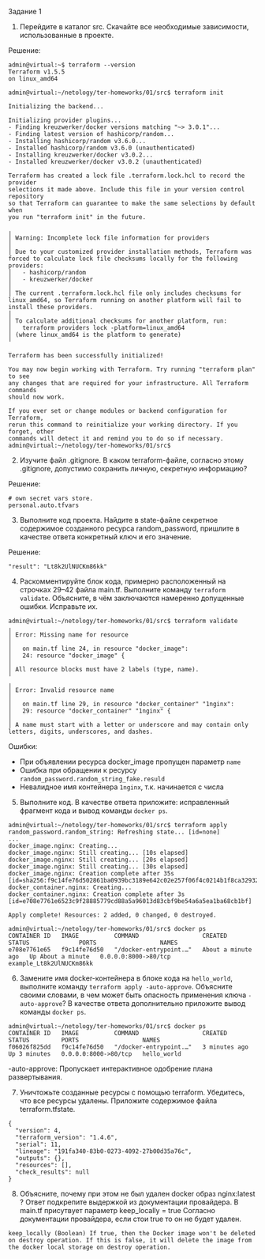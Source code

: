 Задание 1

1. Перейдите в каталог src. Скачайте все необходимые зависимости, использованные в проекте.

Решение:

```
admin@virtual:~$ terraform --version 
Terraform v1.5.5
on linux_amd64

admin@virtual:~/netology/ter-homeworks/01/src$ terraform init

Initializing the backend...

Initializing provider plugins...
- Finding kreuzwerker/docker versions matching "~> 3.0.1"...
- Finding latest version of hashicorp/random...
- Installing hashicorp/random v3.6.0...
- Installed hashicorp/random v3.6.0 (unauthenticated)
- Installing kreuzwerker/docker v3.0.2...
- Installed kreuzwerker/docker v3.0.2 (unauthenticated)

Terraform has created a lock file .terraform.lock.hcl to record the provider
selections it made above. Include this file in your version control repository
so that Terraform can guarantee to make the same selections by default when
you run "terraform init" in the future.

╷
│ Warning: Incomplete lock file information for providers
│ 
│ Due to your customized provider installation methods, Terraform was forced to calculate lock file checksums locally for the following providers:
│   - hashicorp/random
│   - kreuzwerker/docker
│ 
│ The current .terraform.lock.hcl file only includes checksums for linux_amd64, so Terraform running on another platform will fail to install these providers.
│ 
│ To calculate additional checksums for another platform, run:
│   terraform providers lock -platform=linux_amd64
│ (where linux_amd64 is the platform to generate)
╵

Terraform has been successfully initialized!

You may now begin working with Terraform. Try running "terraform plan" to see
any changes that are required for your infrastructure. All Terraform commands
should now work.

If you ever set or change modules or backend configuration for Terraform,
rerun this command to reinitialize your working directory. If you forget, other
commands will detect it and remind you to do so if necessary.
admin@virtual:~/netology/ter-homeworks/01/src$ 
```

2. Изучите файл .gitignore. В каком terraform-файле, согласно этому .gitignore, допустимо сохранить личную, секретную информацию?

Решение:

```
# own secret vars store.
personal.auto.tfvars
```

3. Выполните код проекта. Найдите в state-файле секретное содержимое созданного ресурса random_password, пришлите в качестве ответа конкретный ключ и его значение.

Решение:

```
"result": "Lt8k2UlNUCKm86kk"
```

4. Раскомментируйте блок кода, примерно расположенный на строчках 29–42 файла main.tf. Выполните команду `terraform validate`. Объясните, в чём заключаются намеренно допущенные ошибки. Исправьте их.

```
admin@virtual:~/netology/ter-homeworks/01/src$ terraform validate
╷
│ Error: Missing name for resource
│ 
│   on main.tf line 24, in resource "docker_image":
│   24: resource "docker_image" {
│ 
│ All resource blocks must have 2 labels (type, name).
╵
╷
│ Error: Invalid resource name
│ 
│   on main.tf line 29, in resource "docker_container" "1nginx":
│   29: resource "docker_container" "1nginx" {
│ 
│ A name must start with a letter or underscore and may contain only letters, digits, underscores, and dashes.
```

Ошибки:

- При объявлении ресурса docker_image пропущен параметр `name`
- Ошибка при обращении к ресурсу `random_password.random_string_fake.resuld`
- Невалидное имя контейнера `1nginx`, т.к. начинается с числа

5. Выполните код. В качестве ответа приложите: исправленный фрагмент кода и вывод команды `docker ps`.

```
admin@virtual:~/netology/ter-homeworks/01/src$ terraform apply   
random_password.random_string: Refreshing state... [id=none]
...
docker_image.nginx: Creating...
docker_image.nginx: Still creating... [10s elapsed]
docker_image.nginx: Still creating... [20s elapsed]
docker_image.nginx: Still creating... [30s elapsed]
docker_image.nginx: Creation complete after 35s [id=sha256:f9c14fe76d502861ba0939bc3189e642c02e257f06f4c0214b1f8ca329326cdanginx:latest]
docker_container.nginx: Creating...
docker_container.nginx: Creation complete after 3s [id=e708e7761e6523c9f28885779cd88a5a96013d83cbf9be54a6a5ea1ba68cb1bf]

Apply complete! Resources: 2 added, 0 changed, 0 destroyed.
```

```
admin@virtual:~/netology/ter-homeworks/01/src$ docker ps
CONTAINER ID   IMAGE          COMMAND                  CREATED              STATUS              PORTS                  NAMES
e708e7761e65   f9c14fe76d50   "/docker-entrypoint.…"   About a minute ago   Up About a minute   0.0.0.0:8000->80/tcp   example_Lt8k2UlNUCKm86kk
```

6. Замените имя docker-контейнера в блоке кода на `hello_world`, выполните команду `terraform apply -auto-approve`. Объясните своими словами, в чем может быть опасность применения ключа `-auto-approve`? В качестве ответа дополнительно приложите вывод команды `docker ps`.

```
admin@virtual:~/netology/ter-homeworks/01/src$ docker ps
CONTAINER ID   IMAGE          COMMAND                  CREATED         STATUS         PORTS                  NAMES
f06026f825dd   f9c14fe76d50   "/docker-entrypoint.…"   3 minutes ago   Up 3 minutes   0.0.0.0:8000->80/tcp   hello_world
```
-auto-approve: Пропускает интерактивное одобрение плана развертывания.

7. Уничтожьте созданные ресурсы с помощью terraform. Убедитесь, что все ресурсы удалены. Приложите содержимое файла terraform.tfstate.

```
{
  "version": 4,
  "terraform_version": "1.4.6",
  "serial": 11,
  "lineage": "191fa340-83b0-0273-4092-27b00d35a76c",
  "outputs": {},
  "resources": [],
  "check_results": null
}
```

8. Объясните, почему при этом не был удален docker образ nginx:latest ? Ответ подкрепите выдержкой из документации провайдера.
В main.tf присутвует параметр keep_locally = true Согласно документации провайдера, если стои true то он не будет удален.

```
keep_locally (Boolean) If true, then the Docker image won't be deleted on destroy operation. If this is false, it will delete the image from the docker local storage on destroy operation.
```
